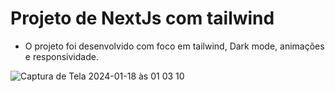 # Projeto de NextJs com tailwind 

- O projeto foi desenvolvido com foco em tailwind, Dark mode, animações e responsividade. 

![Captura de Tela 2024-01-18 às 01 03 10](https://github.com/MoisesSRJR/IgTailwind/assets/63628121/6cbd56e7-8b05-4c0e-84b2-8489d75be789)
